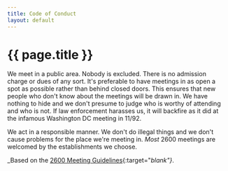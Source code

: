 ```yaml
--- 
title: Code of Conduct
layout: default
---
```

# {{ page.title }}

We meet in a public area. Nobody is excluded. There is no admission charge or dues of any sort. It's preferable to have meetings in as 
open a spot as possible rather than behind closed doors. This ensures that new people who don't know about the meetings will be drawn in. 
We have nothing to hide and we don't presume to judge who is worthy of attending and who is not. If law enforcement harasses us, it will 
backfire as it did at the infamous Washington DC meeting in 11/92.

We act in a responsible manner. We don't do illegal things and we don't cause problems for the place we're meeting in. *Most* 2600 meetings are welcomed by the establishments we choose.

_Based on the [2600 Meeting Guidelines](https://www.2600.com/meetings/guidelines.html){:target="_blank"}_.
